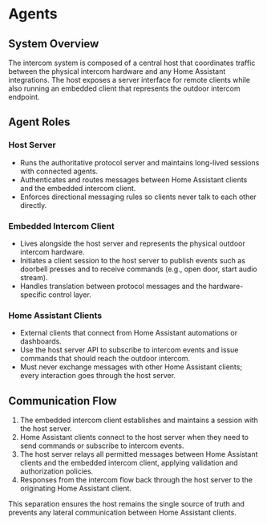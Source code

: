 # Agents

## System Overview
The intercom system is composed of a central host that coordinates traffic between the physical intercom hardware and any Home Assistant integrations. The host exposes a server interface for remote clients while also running an embedded client that represents the outdoor intercom endpoint.

## Agent Roles

### Host Server
- Runs the authoritative protocol server and maintains long-lived sessions with connected agents.
- Authenticates and routes messages between Home Assistant clients and the embedded intercom client.
- Enforces directional messaging rules so clients never talk to each other directly.

### Embedded Intercom Client
- Lives alongside the host server and represents the physical outdoor intercom hardware.
- Initiates a client session to the host server to publish events such as doorbell presses and to receive commands (e.g., open door, start audio stream).
- Handles translation between protocol messages and the hardware-specific control layer.

### Home Assistant Clients
- External clients that connect from Home Assistant automations or dashboards.
- Use the host server API to subscribe to intercom events and issue commands that should reach the outdoor intercom.
- Must never exchange messages with other Home Assistant clients; every interaction goes through the host server.

## Communication Flow
1. The embedded intercom client establishes and maintains a session with the host server.
2. Home Assistant clients connect to the host server when they need to send commands or subscribe to intercom events.
3. The host server relays all permitted messages between Home Assistant clients and the embedded intercom client, applying validation and authorization policies.
4. Responses from the intercom flow back through the host server to the originating Home Assistant client.

This separation ensures the host remains the single source of truth and prevents any lateral communication between Home Assistant clients.
